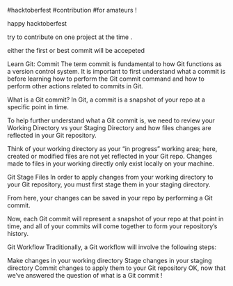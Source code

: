 
#hacktoberfest #contribution #for amateurs !

happy hacktoberfest

try to contribute on one project at the time .

either the first or best commit will be accepeted


Learn Git: Commit
The term commit is fundamental to how Git functions as a version control system. It is important to first understand what a commit is before learning how to perform the Git commit command and how to perform other actions related to commits in Git.

What is a Git commit?
In Git, a commit is a snapshot of your repo at a specific point in time.

To help further understand what a Git commit is, we need to review your Working Directory vs your Staging Directory and how files changes are reflected in your Git repository.

Think of your working directory as your “in progress” working area; here, created or modified files are not yet reflected in your Git repo. Changes made to files in your working directly only exist locally on your machine.

Git Stage Files
In order to apply changes from your working directory to your Git repository, you must first stage them in your staging directory.

From here, your changes can be saved in your repo by performing a Git commit.


Now, each Git commit will represent a snapshot of your repo at that point in time, and all of your commits will come together to form your repository’s history.


Git Workflow
Traditionally, a Git workflow will involve the following steps:

Make changes in your working directory
Stage changes in your staging directory
Commit changes to apply them to your Git repository
OK, now that we’ve answered the question of what is a Git commit !
